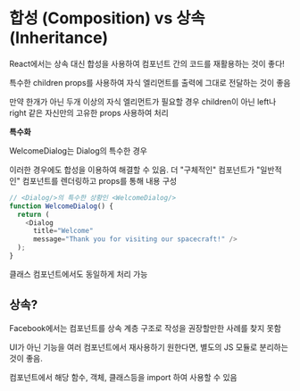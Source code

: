 # 합성 (Composition) vs 상속 (Inheritance)

React에서는 상속 대신 합성을 사용하여 컴포넌트 간의 코드를 재활용하는 것이 좋다!

특수한 children props를 사용하여 자식 엘리먼트를 출력에 그대로 전달하는 것이 좋음

만약 한개가 아닌 두개 이상의 자식 엘리먼트가 필요할 경우 children이 아닌 left나 right 같은 자신만의 고유한 props 사용하여 처리

**특수화**

WelcomeDialog는 Dialog의 특수한 경우

이러한 경우에도 합성을 이용하여 해결할 수 있음.
더 "구체적인" 컴포넌트가 "일반적인" 컴포넌트를 렌더링하고 props를 통해 내용 구성

```javascript
// <Dialog/>의 특수한 상황인 <WelcomeDialog/>
function WelcomeDialog() {
  return (
    <Dialog
      title="Welcome"
      message="Thank you for visiting our spacecraft!" />
  );
}
```

클래스 컴포넌트에서도 동일하게 처리 가능


## 상속?

Facebook에서는 컴포넌트를 상속 계층 구조로 작성을 권장할만한 사례를 찾지 못함

UI가 아닌 기능을 여러 컴포넌트에서 재사용하기 원한다면,
별도의 JS 모듈로 분리하는것이 좋음.

컴포넌트에서 해당 함수, 객체, 클래스등을 import 하여 사용할 수 있음